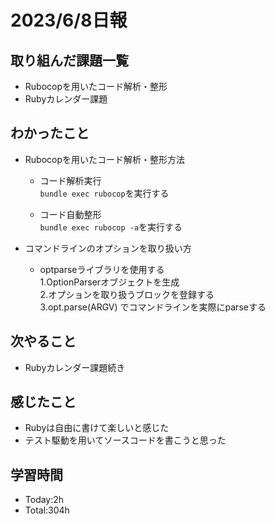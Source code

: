# 2023/6/8日報

## 取り組んだ課題一覧
- Rubocopを用いたコード解析・整形
- Rubyカレンダー課題

## わかったこと
- Rubocopを用いたコード解析・整形方法
  - コード解析実行<br>
  `bundle exec rubocop`を実行する
  
  - コード自動整形<br>
  `bundle exec rubocop -a`を実行する
  
- コマンドラインのオプションを取り扱い方
  - optparseライブラリを使用する<br>
    1.OptionParserオブジェクトを生成<br>
    2.オプションを取り扱うブロックを登録する<br>
    3.opt.parse(ARGV) でコマンドラインを実際にparseする
    
## 次やること
- Rubyカレンダー課題続き

## 感じたこと
- Rubyは自由に書けて楽しいと感じた
- テスト駆動を用いてソースコードを書こうと思った

## 学習時間
- Today:2h
- Total:304h

